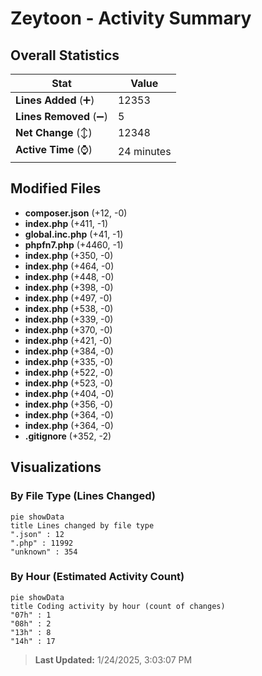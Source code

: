 # Zeytoon - Activity Summary 

## Overall Statistics

| Stat                   | Value                                                             |
| ---------------------- | ----------------------------------------------------------------- |
| **Lines Added** (➕)   | 12353                                          |
| **Lines Removed** (➖) | 5                                        |
| **Net Change** (↕)    | 12348                |
| **Active Time** (⌚)   | 24 minutes |


## Modified Files
- **composer.json** (+12, -0)
- **index.php** (+411, -1)
- **global.inc.php** (+41, -1)
- **phpfn7.php** (+4460, -1)
- **index.php** (+350, -0)
- **index.php** (+464, -0)
- **index.php** (+448, -0)
- **index.php** (+398, -0)
- **index.php** (+497, -0)
- **index.php** (+538, -0)
- **index.php** (+339, -0)
- **index.php** (+370, -0)
- **index.php** (+421, -0)
- **index.php** (+384, -0)
- **index.php** (+335, -0)
- **index.php** (+522, -0)
- **index.php** (+523, -0)
- **index.php** (+404, -0)
- **index.php** (+356, -0)
- **index.php** (+364, -0)
- **index.php** (+364, -0)
- **.gitignore** (+352, -2)

## Visualizations

### By File Type (Lines Changed)

```mermaid
pie showData
title Lines changed by file type
".json" : 12
".php" : 11992
"unknown" : 354
```

### By Hour (Estimated Activity Count)

```mermaid
pie showData
title Coding activity by hour (count of changes)
"07h" : 1
"08h" : 2
"13h" : 8
"14h" : 17
```


> **Last Updated:** 1/24/2025, 3:03:07 PM